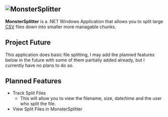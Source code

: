 ![MonsterSplitter](https://laimmckenzie.com/assets/github-images/logo.png)
---
**MonsterSplitter** is a .NET Windows Application that allows you to split large [CSV](https://en.wikipedia.org/wiki/Comma-separated_values) files down into smaller more managable chunks.

## Project Future
This application does basic file splitting,  I may add the planned features below in the future with some of them partially added already, but I currently have no plans to do so. 

## Planned Features
* Track Split Files
  - This will allow you to view the filename, size, date/time and the user who split the file.
* View Split Files in MonsterSplitter
